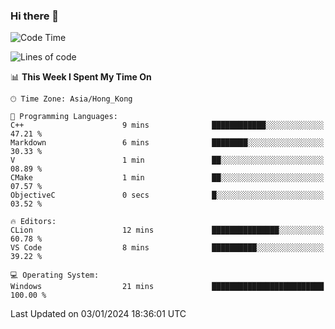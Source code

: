 ### Hi there 👋

<!--
**RoiexLee/RoiexLee** is a ✨ _special_ ✨ repository because its `README.md` (this file) appears on your GitHub profile.

Here are some ideas to get you started:

- 🔭 I’m currently working on ...
- 🌱 I’m currently learning ...
- 👯 I’m looking to collaborate on ...
- 🤔 I’m looking for help with ...
- 💬 Ask me about ...
- 📫 How to reach me: ...
- 😄 Pronouns: ...
- ⚡ Fun fact: ...
-->

<!--START_SECTION:waka-->
![Code Time](http://img.shields.io/badge/Code%20Time-431%20hrs%2034%20mins-blue)

![Lines of code](https://img.shields.io/badge/From%20Hello%20World%20I%27ve%20Written-37.4%20thousand%20lines%20of%20code-blue)

📊 **This Week I Spent My Time On** 

```text
🕑︎ Time Zone: Asia/Hong_Kong

💬 Programming Languages: 
C++                      9 mins              ████████████░░░░░░░░░░░░░   47.21 % 
Markdown                 6 mins              ████████░░░░░░░░░░░░░░░░░   30.33 % 
V                        1 min               ██░░░░░░░░░░░░░░░░░░░░░░░   08.89 % 
CMake                    1 min               ██░░░░░░░░░░░░░░░░░░░░░░░   07.57 % 
ObjectiveC               0 secs              █░░░░░░░░░░░░░░░░░░░░░░░░   03.52 % 

🔥 Editors: 
CLion                    12 mins             ███████████████░░░░░░░░░░   60.78 % 
VS Code                  8 mins              ██████████░░░░░░░░░░░░░░░   39.22 % 

💻 Operating System: 
Windows                  21 mins             █████████████████████████   100.00 % 
```


 Last Updated on 03/01/2024 18:36:01 UTC
<!--END_SECTION:waka-->
